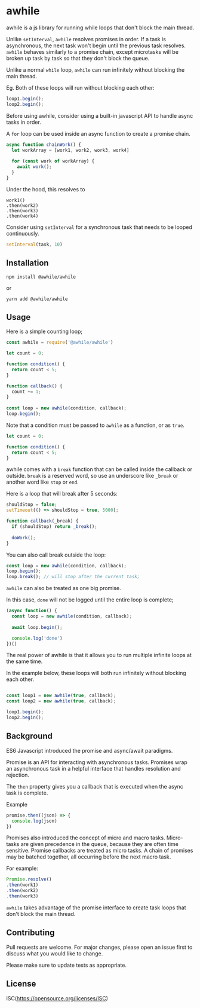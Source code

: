 # awhile
awhile is a js library for running while loops that don't block the main thread. 

Unlike `setInterval`, `awhile` resolves promises in order. If a task is asynchronous, the next task won't begin until the previous task resolves. `awhile` behaves similarly to a promise chain, except microtasks will be broken up task by task so that they don't block the queue.

Unlike a normal `while` loop, `awhile` can run infinitely without blocking the main thread.

Eg. Both of these loops will run without blocking each other:
```js
loop1.begin();
loop2.begin();
```

Before using awhile, consider using a built-in javascript API to handle async tasks in order. 

A `for` loop can be used inside an async function to create a promise chain.

```js
async function chainWork() {
  let workArray = [work1, work2, work3, work4]
  
  for (const work of workArray) {
    await work();
  }
}
```

Under the hood, this resolves to 
```
work1()
.then(work2)
.then(work3)
.then(work4)
```

Consider using `setInterval` for a synchronous task that needs to be looped continuously.
```js
setInterval(task, 10)
```

## Installation 

`npm install @awhile/awhile`

or

`yarn add @awhile/awhile`

## Usage

Here is a simple counting loop;
```js
const awhile = require('@awhile/awhile')

let count = 0;

function condition() {
  return count < 5;
}

function callback() {
  count += 1;
}
  
const loop = new awhile(condition, callback);
loop.begin();
```

Note that a condition must be passed to `awhile` as a function, or as `true`. 
```js
let count = 0;

function condition() {
  return count < 5;
}
```

awhile comes with a `break` function that can be called inside the callback or outside. `break` is a reserved word, so use an underscore like `_break` or another word like `stop` or `end`.

Here is a loop that will break after 5 seconds:
```js
shouldStop = false;
setTimeout(() => shouldStop = true, 5000);

function callback(_break) {
  if (shouldStop) return _break();
  
  doWork();
}
```

You can also call break outside the loop:
```js
const loop = new awhile(condition, callback);
loop.begin();
loop.break(); // will stop after the current task;
```

`awhile` can also be treated as one big promise. 

In this case, `done` will not be logged until the entire loop is complete;
```js
(async function() {
  const loop = new awhile(condition, callback);
  
  await loop.begin();

  console.log('done')
})()
```

The real power of awhile is that it allows you to run multiple infinite loops at the same time.

In the example below, these loops will both run infinitely without blocking each other.
```js

const loop1 = new awhile(true, callback);
const loop2 = new awhile(true, callback);

loop1.begin();
loop2.begin();
```

## Background

ES6 Javascript introduced the promise and async/await paradigms. 

Promise is an API for interacting with asynchronous tasks.
Promises wrap an asynchronous task in a helpful interface that handles resolution and rejection.

The `then` property gives you a callback that is executed when the async task is complete.

Example
```js
promise.then((json) => {
  console.log(json)
})
```

Promises also introduced the concept of micro and macro tasks.
Micro-tasks are given precedence in the queue, because they are often time sensitive. 
Promise callbacks are treated as micro tasks. A chain of promises may be batched together, all occurring before the next macro task. 

For example: 
```js
Promise.resolve()
.then(work1)
.then(work2)
.then(work3)
```

`awhile` takes advantage of the promise interface to create task loops that don't block the main thread.

## Contributing
Pull requests are welcome. For major changes, please open an issue first to discuss what you would like to change.

Please make sure to update tests as appropriate.

## License
ISC(https://opensource.org/licenses/ISC)
